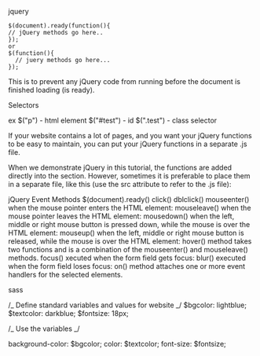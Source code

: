 jquery

```
$(document).ready(function(){
// jQuery methods go here..
});
or
$(function(){
  // juery methods go here...
});
```

This is to prevent any jQuery code from running before the document is finished loading (is ready).

Selectors

ex
$("p") - html element
$("#test") - id
$(".test") - class selector

If your website contains a lot of pages, and you want your jQuery functions to be easy to maintain, you can put your jQuery functions in a separate .js file.

When we demonstrate jQuery in this tutorial, the functions are added directly into the <head> section. However, sometimes it is preferable to place them in a separate file, like this (use the src attribute to refer to the .js file):

jQuery Event Methods
$(document).ready()
click()
dblclick()
mouseenter() when the mouse pointer enters the HTML element:
mouseleave() when the mouse pointer leaves the HTML element:
mousedown() when the left, middle or right mouse button is pressed down, while the mouse is over the HTML element:
mouseup() when the left, middle or right mouse button is released, while the mouse is over the HTML element:
hover() method takes two functions and is a combination of the mouseenter() and mouseleave() methods.
focus() xecuted when the form field gets focus:
blur() executed when the form field loses focus:
on() method attaches one or more event handlers for the selected elements.

sass

/_ Define standard variables and values for website _/
$bgcolor: lightblue;
$textcolor: darkblue;
$fontsize: 18px;

/_ Use the variables _/

background-color: $bgcolor;
color: $textcolor;
font-size: $fontsize;
